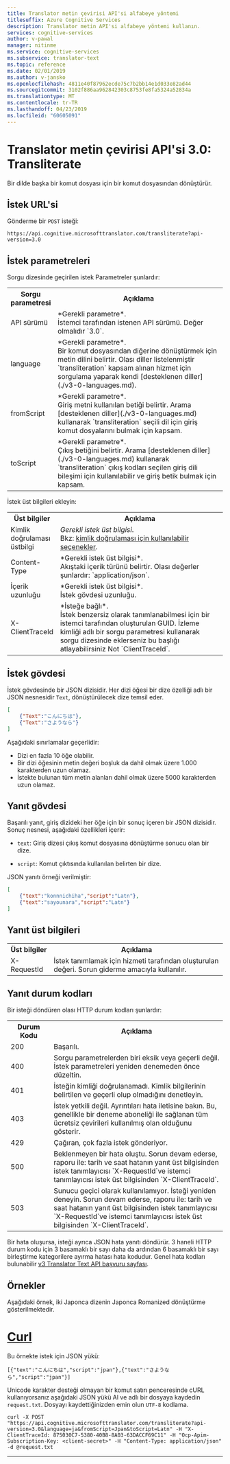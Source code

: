 ```yaml
---
title: Translator metin çevirisi API'si alfabeye yöntemi
titlesuffix: Azure Cognitive Services
description: Translator metin API'si alfabeye yöntemi kullanın.
services: cognitive-services
author: v-pawal
manager: nitinme
ms.service: cognitive-services
ms.subservice: translator-text
ms.topic: reference
ms.date: 02/01/2019
ms.author: v-jansko
ms.openlocfilehash: 4811e40f87962ecde75c7b2bb14e1d033e82ad44
ms.sourcegitcommit: 3102f886aa962842303c8753fe8fa5324a52834a
ms.translationtype: MT
ms.contentlocale: tr-TR
ms.lasthandoff: 04/23/2019
ms.locfileid: "60605091"
---
```

# <a name="translator-text-api-30-transliterate"></a>Translator metin çevirisi API'si 3.0: Transliterate

Bir dilde başka bir komut dosyası için bir komut dosyasından dönüştürür.

## <a name="request-url"></a>İstek URL'si

Gönderme bir `POST` isteği:

```HTTP
https://api.cognitive.microsofttranslator.com/transliterate?api-version=3.0
```

## <a name="request-parameters"></a>İstek parametreleri

Sorgu dizesinde geçirilen istek Parametreler şunlardır:

<table width="100%">
  <th width="20%">Sorgu parametresi</th>
  <th>Açıklama</th>
  <tr>
    <td>API sürümü</td>
    <td>*Gerekli parametre*.<br/>İstemci tarafından istenen API sürümü. Değer olmalıdır `3.0`.</td>
  </tr>
  <tr>
    <td>language</td>
    <td>*Gerekli parametre*.<br/>Bir komut dosyasından diğerine dönüştürmek için metin dilini belirtir. Olası diller listelenmiştir `transliteration` kapsam alınan hizmet için sorgulama yaparak kendi [desteklenen diller](./v3-0-languages.md).</td>
  </tr>
  <tr>
    <td>fromScript</td>
    <td>*Gerekli parametre*.<br/>Giriş metni kullanılan betiği belirtir. Arama [desteklenen diller](./v3-0-languages.md) kullanarak `transliteration` seçili dil için giriş komut dosyalarını bulmak için kapsam.</td>
  </tr>
  <tr>
    <td>toScript</td>
    <td>*Gerekli parametre*.<br/>Çıkış betiğini belirtir. Arama [desteklenen diller](./v3-0-languages.md) kullanarak `transliteration` çıkış kodları seçilen giriş dili bileşimi için kullanılabilir ve giriş betik bulmak için kapsam.</td>
  </tr>
</table> 

İstek üst bilgileri ekleyin:

<table width="100%">
  <th width="20%">Üst bilgiler</th>
  <th>Açıklama</th>
  <tr>
    <td>Kimlik doğrulaması üstbilgi</td>
    <td><em>Gerekli istek üst bilgisi</em>.<br/>Bkz: <a href="https://docs.microsoft.com/azure/cognitive-services/translator/reference/v3-0-reference#authentication">kimlik doğrulaması için kullanılabilir seçenekler</a>.</td>
  </tr>
  <tr>
    <td>Content-Type</td>
    <td>*Gerekli istek üst bilgisi*.<br/>Akıştaki içerik türünü belirtir. Olası değerler şunlardır: `application/json`.</td>
  </tr>
  <tr>
    <td>İçerik uzunluğu</td>
    <td>*Gerekli istek üst bilgisi*.<br/>İstek gövdesi uzunluğu.</td>
  </tr>
  <tr>
    <td>X-ClientTraceId</td>
    <td>*İsteğe bağlı*.<br/>İstek benzersiz olarak tanımlanabilmesi için bir istemci tarafından oluşturulan GUID. İzleme kimliği adlı bir sorgu parametresi kullanarak sorgu dizesinde eklerseniz bu başlığı atlayabilirsiniz Not `ClientTraceId`.</td>
  </tr>
</table> 

## <a name="request-body"></a>İstek gövdesi

İstek gövdesinde bir JSON dizisidir. Her dizi öğesi bir dize özelliği adlı bir JSON nesnesidir `Text`, dönüştürülecek dize temsil eder.

```json
[
    {"Text":"こんにちは"},
    {"Text":"さようなら"}
]
```

Aşağıdaki sınırlamalar geçerlidir:

* Dizi en fazla 10 öğe olabilir.
* Bir dizi öğesinin metin değeri boşluk da dahil olmak üzere 1.000 karakterden uzun olamaz.
* İstekte bulunan tüm metin alanları dahil olmak üzere 5000 karakterden uzun olamaz.

## <a name="response-body"></a>Yanıt gövdesi

Başarılı yanıt, giriş dizideki her öğe için bir sonuç içeren bir JSON dizisidir. Sonuç nesnesi, aşağıdaki özellikleri içerir:

  * `text`: Giriş dizesi çıkış komut dosyasına dönüştürme sonucu olan bir dize.
  
  * `script`: Komut çıktısında kullanılan belirten bir dize.

JSON yanıtı örneği verilmiştir:

```json
[
    {"text":"konnnichiha","script":"Latn"},
    {"text":"sayounara","script":"Latn"}
]
```

## <a name="response-headers"></a>Yanıt üst bilgileri

<table width="100%">
  <th width="20%">Üst bilgiler</th>
  <th>Açıklama</th>
  <tr>
    <td>X-RequestId</td>
    <td>İstek tanımlamak için hizmeti tarafından oluşturulan değeri. Sorun giderme amacıyla kullanılır.</td>
  </tr>
</table> 

## <a name="response-status-codes"></a>Yanıt durum kodları

Bir isteği döndüren olası HTTP durum kodları şunlardır: 

<table width="100%">
  <th width="20%">Durum Kodu</th>
  <th>Açıklama</th>
  <tr>
    <td>200</td>
    <td>Başarılı.</td>
  </tr>
  <tr>
    <td>400</td>
    <td>Sorgu parametrelerden biri eksik veya geçerli değil. İstek parametreleri yeniden denemeden önce düzeltin.</td>
  </tr>
  <tr>
    <td>401</td>
    <td>İsteğin kimliği doğrulanamadı. Kimlik bilgilerinin belirtilen ve geçerli olup olmadığını denetleyin.</td>
  </tr>
  <tr>
    <td>403</td>
    <td>İstek yetkili değil. Ayrıntıları hata iletisine bakın. Bu, genellikle bir deneme aboneliği ile sağlanan tüm ücretsiz çevirileri kullanılmış olan olduğunu gösterir.</td>
  </tr>
  <tr>
    <td>429</td>
    <td>Çağıran, çok fazla istek gönderiyor.</td>
  </tr>
  <tr>
    <td>500</td>
    <td>Beklenmeyen bir hata oluştu. Sorun devam ederse, raporu ile: tarih ve saat hatanın yanıt üst bilgisinden istek tanımlayıcısı `X-RequestId`ve istemci tanımlayıcısı istek üst bilgisinden `X-ClientTraceId`.</td>
  </tr>
  <tr>
    <td>503</td>
    <td>Sunucu geçici olarak kullanılamıyor. İsteği yeniden deneyin. Sorun devam ederse, raporu ile: tarih ve saat hatanın yanıt üst bilgisinden istek tanımlayıcısı `X-RequestId`ve istemci tanımlayıcısı istek üst bilgisinden `X-ClientTraceId`.</td>
  </tr>
</table> 

Bir hata oluşursa, isteği ayrıca JSON hata yanıtı döndürür. 3 haneli HTTP durum kodu için 3 basamaklı bir sayı daha da ardından 6 basamaklı bir sayı birleştirme kategorilere ayırma hatası hata kodudur. Genel hata kodları bulunabilir [v3 Translator Text API başvuru sayfası](https://docs.microsoft.com/azure/cognitive-services/translator/reference/v3-0-reference#errors). 

## <a name="examples"></a>Örnekler

Aşağıdaki örnek, iki Japonca dizenin Japonca Romanized dönüştürme gösterilmektedir.

# <a name="curltabcurl"></a>[Curl](#tab/curl)

Bu örnekte istek için JSON yükü:

```
[{"text":"こんにちは","script":"jpan"},{"text":"さようなら","script":"jpan"}]
```

Unicode karakter desteği olmayan bir komut satırı penceresinde cURL kullanıyorsanız aşağıdaki JSON yükü Al ve adlı bir dosyaya kaydedin `request.txt`. Dosyayı kaydettiğinizden emin olun `UTF-8` kodlama.

```
curl -X POST "https://api.cognitive.microsofttranslator.com/transliterate?api-version=3.0&language=ja&fromScript=Jpan&toScript=Latn" -H "X-ClientTraceId: 875030C7-5380-40B8-8A03-63DACCF69C11" -H "Ocp-Apim-Subscription-Key: <client-secret>" -H "Content-Type: application/json" -d @request.txt
```

---
